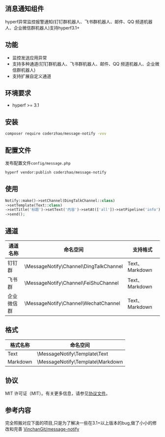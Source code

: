 
## 消息通知组件
hyperf异常监控报警通知(钉钉群机器人、飞书群机器人、邮件、QQ 频道机器人、企业微信群机器人)支持hyperf3.1+

## 功能

* 监控发送应用异常
* 支持多种通道(钉钉群机器人、飞书群机器人、邮件、QQ 频道机器人、企业微信群机器人)
* 支持扩展自定义通道

## 环境要求

* hyperf >= 3.1

## 安装

```bash
composer require coderzhao/message-notify -vvv
```

## 配置文件

发布配置文件`config/message.php`

```bash
hyperf vendor:publish coderzhao/message-notify
```


## 使用
```php
Notify::make()->setChannel(DingTalkChannel::class)
->setTemplate(Text::class)
->setTitle('标题')->setText('内容')->setAt(['all'])->setPipeline('info')
->send();
```

## 通道

| 通道名称  | 命名空间                                   | 支持格式          |
|-------|----------------------------------------|---------------|
| 钉钉群   | \MessageNotify\Channel\DingTalkChannel | Text、Markdown |
| 飞书群   | \MessageNotify\Channel\FeiShuChannel   | Text、Markdown |
| 企业微信群 | \MessageNotify\Channel\WechatChannel   | Text、Markdown |

## 格式

| 格式名称     | 命名空间                             |
|----------|----------------------------------|
| Text     | \MessageNotify\Template\Text     |
| Markdown | \MessageNotify\Template\Markdown |

## 协议

MIT 许可证（MIT）。有关更多信息，请参见[协议文件](LICENSE)。

## 参考内容
完全照搬对应下面的项目,只是为了解决一些在3.1+以上版本的bug,做了小小的修改和完善
[VinchanGit/message-notify](https://github.com/VinchanGit/message-notify)
